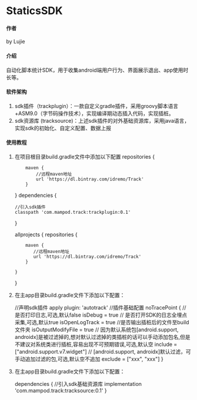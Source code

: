 # StaticsSDK

#### 作者

by Lujie

#### 介绍

自动化脚本统计SDK，用于收集android端用户行为、界面展示退出、app使用时长等。

#### 软件架构

1. sdk插件（trackplugin）：一款自定义gradle插件，采用groovy脚本语言+ASM9.0（字节码操作技术），实现编译期动态插入代码，实现插桩。
2. sdk资源库 (tracksource)：上述sdk插件的对外基础资源库，采用java语言，实现sdk的初始化、自定义配置、数据上报

#### 使用教程

1.  在项目根目录build.gradle文件中添加以下配置
    repositories {
            
            maven {
                //远程maven地址
                url 'https://dl.bintray.com/idremo/Track'
            }
            
    }
    dependencies {
        
        //引入sdk插件
        classpath 'com.mampod.track:trackplugin:0.1'
        
    }
    
    allprojects {
        repositories {
            
            maven {
               //远程maven地址
               url 'https://dl.bintray.com/idremo/Track'
            }
            
        }
    }

2.  在主app目录build.gradle文件下添加以下配置：

    //声明sdk插件
    apply plugin: 'autotrack'
    //插件基础配置
    noTracePoint {
        // 是否打印日志,可选,默认false
        isDebug = true
        // 是否打开SDK的日志全埋点采集,可选,默认true
        isOpenLogTrack = true
        //是否输出插桩后的文件至build文件夹
        isOutputModifyFile = true
        // 因为默认系统包[android.support, androidx]是被过滤掉的,想对默认过滤掉的类插桩的话可以手动添加包名,但是不建议对系统类进行插桩,容易出现不可预期错误,可选,默认空
        include = ["android.support.v7.widget"]
        // [android.support, androidx]默认过滤，可手动追加过滤的包,可选,默认空不追加
        exclude = ["xxx", "xxx"]
    }
    
3.  在主app目录build.gradle文件下添加以下配置：
    
    dependencies {
        //引入sdk基础资源库
        implementation 'com.mampod.track:tracksource:0.1'
    }



